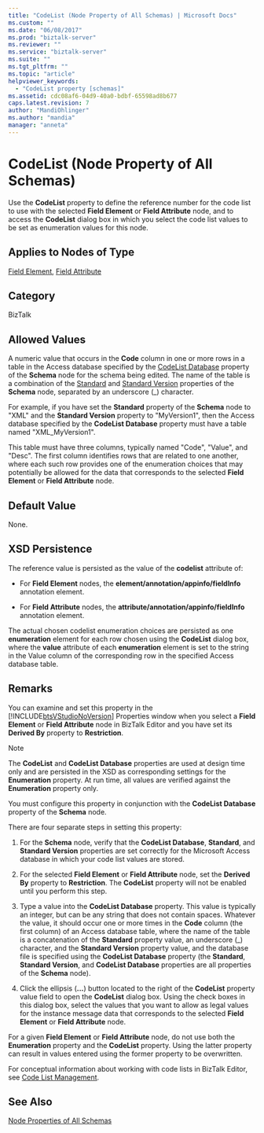 ```yaml
---
title: "CodeList (Node Property of All Schemas) | Microsoft Docs"
ms.custom: ""
ms.date: "06/08/2017"
ms.prod: "biztalk-server"
ms.reviewer: ""
ms.service: "biztalk-server"
ms.suite: ""
ms.tgt_pltfrm: ""
ms.topic: "article"
helpviewer_keywords: 
  - "CodeList property [schemas]"
ms.assetid: cdc08af6-04d9-40a0-bdbf-65598ad8b677
caps.latest.revision: 7
author: "MandiOhlinger"
ms.author: "mandia"
manager: "anneta"
---
```

# CodeList (Node Property of All Schemas)
Use the **CodeList** property to define the reference number for the code list to use with the selected **Field Element** or **Field Attribute** node, and to access the **CodeList** dialog box in which you select the code list values to be set as enumeration values for this node.  
  
## Applies to Nodes of Type  
 [Field Element](../core/field-element-node-properties.md), [Field Attribute](../core/field-attribute-node-properties.md)  
  
## Category  
 BizTalk  
  
## Allowed Values  
 A numeric value that occurs in the **Code** column in one or more rows in a table in the Access database specified by the [CodeList Database](../core/codelist-database-node-property-of-all-schemas.md) property of the **Schema** node for the schema being edited. The name of the table is a combination of the [Standard](../core/standard-node-property-of-all-schemas.md) and [Standard Version](../core/standard-version-node-property-of-all-schemas.md) properties of the **Schema** node, separated by an underscore (_) character.  
  
 For example, if you have set the **Standard** property of the **Schema** node to "XML" and the **Standard Version** property to "MyVersion1", then the Access database specified by the **CodeList Database** property must have a table named "XML_MyVersion1".  
  
 This table must have three columns, typically named "Code", "Value", and "Desc". The first column identifies rows that are related to one another, where each such row provides one of the enumeration choices that may potentially be allowed for the data that corresponds to the selected **Field Element** or **Field Attribute** node.  
  
## Default Value  
 None.  
  
## XSD Persistence  
 The reference value is persisted as the value of the **codelist** attribute of:  
  
-   For **Field Element** nodes, the **element/annotation/appinfo/fieldInfo** annotation element.  
  
-   For **Field Attribute** nodes, the **attribute/annotation/appinfo/fieldInfo** annotation element.  
  
 The actual chosen codelist enumeration choices are persisted as one **enumeration** element for each row chosen using the **CodeList** dialog box, where the **value** attribute of each **enumeration** element is set to the string in the Value column of the corresponding row in the specified Access database table.  
  
## Remarks  
 You can examine and set this property in the [!INCLUDE[btsVStudioNoVersion](../includes/btsvstudionoversion-md.md)] Properties window when you select a **Field Element** or **Field Attribute** node in BizTalk Editor and you have set its **Derived By** property to **Restriction**.  
  
> [!NOTE]
>  The **CodeList** and **CodeList Database** properties are used at design time only and are persisted in the XSD as corresponding settings for the **Enumeration** property. At run time, all values are verified against the **Enumeration** property only.  
  
 You must configure this property in conjunction with the **CodeList Database** property of the **Schema** node.  
  
 There are four separate steps in setting this property:  
  
1.  For the **Schema** node, verify that the **CodeList Database**, **Standard**, and **Standard Version** properties are set correctly for the Microsoft Access database in which your code list values are stored.  
  
2.  For the selected **Field Element** or **Field Attribute** node, set the **Derived By** property to **Restriction**. The **CodeList** property will not be enabled until you perform this step.  
  
3.  Type a value into the **CodeList Database** property. This value is typically an integer, but can be any string that does not contain spaces. Whatever the value, it should occur one or more times in the **Code** column (the first column) of an Access database table, where the name of the table is a concatenation of the **Standard** property value, an underscore (_) character, and the **Standard Version** property value, and the database file is specified using the **CodeList Database** property (the **Standard**, **Standard Version**, and **CodeList Database** properties are all properties of the **Schema** node).  
  
4.  Click the ellipsis (**...**) button located to the right of the **CodeList** property value field to open the **CodeList** dialog box. Using the check boxes in this dialog box, select the values that you want to allow as legal values for the instance message data that corresponds to the selected **Field Element** or **Field Attribute** node.  
  
 For a given **Field Element** or **Field Attribute** node, do not use both the **Enumeration** property and the **CodeList** property. Using the latter property can result in values entered using the former property to be overwritten.  
  
 For conceptual information about working with code lists in BizTalk Editor, see [Code List Management](../core/code-list-management.md).  
  
## See Also  
 [Node Properties of All Schemas](../core/node-properties-of-all-schemas.md)